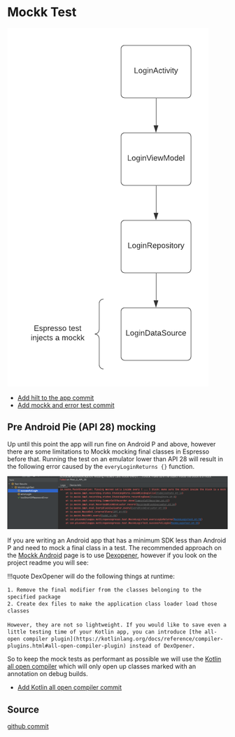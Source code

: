 # Mockk Test

![](img/login-mockk.png)

* [Add hilt to the app commit](https://github.com/plusmobileapps/espresso-kotlin-playground/commit/cd65d50fea1760c966f6ba7f571bf2cdcd26592a)
* [Add mockk and error test commit](https://github.com/plusmobileapps/espresso-kotlin-playground/commit/f9e55f2b8f0f8c6bddf0a4158e6d463df9d668fb)

## Pre Android Pie (API 28) mocking

Up until this point the app will run fine on Android P and above, however there are some limitations to Mockk mocking final classes in Espresso before that. Running the test on an emulator lower than API 28 will result in the following error caused by the `everyLoginReturns {}` function. 

![](img/mockk-exception.png)


If you are writing an Android app that has a minimum SDK less than Android P and need to mock a final class in a test. The recommended approach on the [Mockk Android](https://mockk.io/ANDROID.html) page is to use [Dexopener](https://github.com/tmurakami/dexopener), however if you look on the project readme you will see: 

!!!quote
    DexOpener will do the following things at runtime:

    1. Remove the final modifier from the classes belonging to the specified package
    2. Create dex files to make the application class loader load those classes

    However, they are not so lightweight. If you would like to save even a little testing time of your Kotlin app, you can introduce [the all-open compiler plugin](https://kotlinlang.org/docs/reference/compiler-plugins.html#all-open-compiler-plugin) instead of DexOpener.

So to keep the mock tests as performant as possible we will use the [Kotlin all open compiler](https://kotlinlang.org/docs/all-open-plugin.html) which will only open up classes marked with an annotation on debug builds. 

* [Add Kotlin all open compiler commit](https://github.com/plusmobileapps/espresso-kotlin-playground/commit/8c2bbe3ba0d167d8eb8f8d02d6fee3caa263681d)

## Source

[github commit](https://github.com/plusmobileapps/espresso-kotlin-playground/commit/959b7b62136a498d35b3c72ec0206da93794a931)